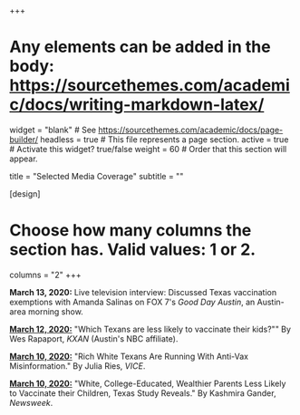 +++
# Any elements can be added in the body: https://sourcethemes.com/academic/docs/writing-markdown-latex/

widget = "blank"  # See https://sourcethemes.com/academic/docs/page-builder/
headless = true  # This file represents a page section.
active = true  # Activate this widget? true/false
weight = 60  # Order that this section will appear.

title = "Selected Media Coverage"
subtitle = ""

[design]
  # Choose how many columns the section has. Valid values: 1 or 2.
  columns = "2"
+++


**March 13, 2020:** Live television interview: Discussed Texas vaccination exemptions with Amanda Salinas on FOX 7's *Good Day Austin*, an Austin-area morning show.

[**March 12, 2020:**](https://www.kxan.com/top-stories/which-texans-are-less-likely-to-vaccinate-their-kids/)  "Which Texans are less likely to vaccinate their kids?"" By Wes Rapaport, *KXAN* (Austin's NBC affiliate).

[**March 10, 2020:**](https://www.vice.com/en_us/article/dyg5mm/anti-vax-research-wealthy-white-people-in-texas) "Rich White Texans Are Running With Anti-Vax Misinformation." By  Julia Ries, *VICE*.

[**March 10, 2020:**](https://www.newsweek.com/white-college-educated-wealthier-parents-less-likely-vaccinate-their-children-texas-study-1491188) "White, College-Educated, Wealthier Parents Less Likely to Vaccinate their Children, Texas Study Reveals." By  Kashmira Gander, *Newsweek*.
